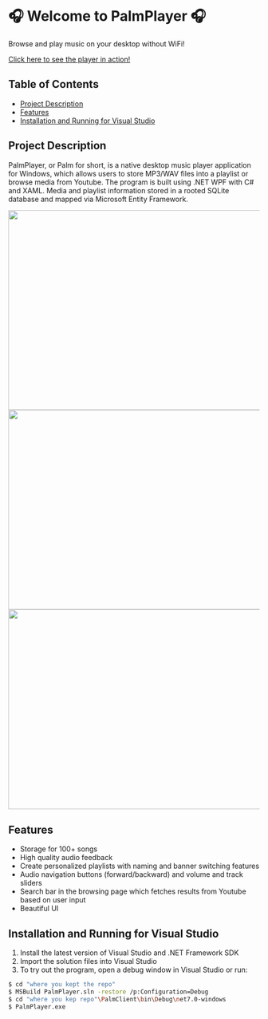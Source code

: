 # 🎧 Welcome to PalmPlayer 🎧 

Browse and play music on your desktop without WiFi!

[Click here to see the player in action!](https://youtu.be/HRxdCkUZAug)
## Table of Contents

- [Project Description](#project-description)
- [Features](#features)
- [Installation and Running for Visual Studio](#installation-and-running-for-visual-studio)

## Project Description

PalmPlayer, or Palm for short, is a native desktop music player application for Windows, which allows users to store MP3/WAV files into a playlist or browse media from Youtube. The program is built using .NET WPF with C# and XAML. Media and playlist information stored in a rooted SQLite database and mapped via Microsoft Entity Framework. 

<img src="https://github.com/AarhamH/dotnet-media-player/assets/105332385/7cc11524-ba70-4923-8a94-9a2049b2dcdb" width="600" height="400" /> 
<img src="https://github.com/AarhamH/dotnet-media-player/assets/105332385/2ef9f871-db8f-48ea-a042-2fde25c565ca" width="600" height="400" /> 
<img src="https://github.com/AarhamH/dotnet-media-player/assets/105332385/9e9aef89-690e-4c68-936f-c9b14bd8b6ba" width="600" height="400" /> 


## Features
- Storage for 100+ songs 
- High quality audio feedback
- Create personalized playlists with naming and banner switching features
- Audio navigation buttons (forward/backward) and volume and track sliders
- Search bar in the browsing page which fetches results from Youtube based on user input
- Beautiful UI

## Installation and Running for Visual Studio
1. Install the latest version of Visual Studio and .NET Framework SDK
2. Import the solution files into Visual Studio
3. To try out the program, open a debug window in Visual Studio or run:
```bash
$ cd "where you kept the repo"
$ MSBuild PalmPlayer.sln -restore /p:Configuration=Debug
$ cd "where you kep repo"\PalmClient\bin\Debug\net7.0-windows
$ PalmPlayer.exe
```
